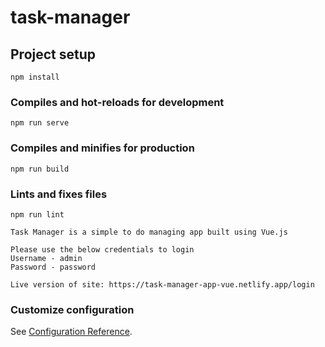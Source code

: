 # task-manager

## Project setup
```
npm install
```

### Compiles and hot-reloads for development
```
npm run serve
```

### Compiles and minifies for production
```
npm run build
```

### Lints and fixes files
```
npm run lint

Task Manager is a simple to do managing app built using Vue.js

Please use the below credentials to login
Username - admin
Password - password

Live version of site: https://task-manager-app-vue.netlify.app/login
```

### Customize configuration
See [Configuration Reference](https://cli.vuejs.org/config/).
